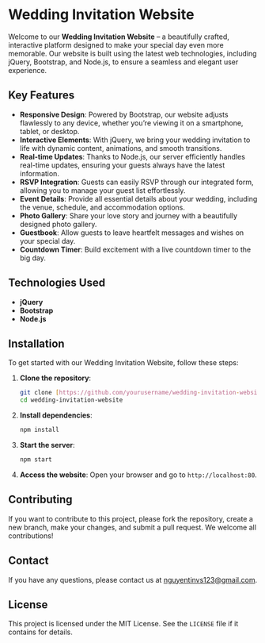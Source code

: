 # Wedding Invitation Website

Welcome to our **Wedding Invitation Website** – a beautifully crafted, interactive platform designed to make your special day even more memorable. Our website is built using the latest web technologies, including jQuery, Bootstrap, and Node.js, to ensure a seamless and elegant user experience.

## Key Features
- **Responsive Design**: Powered by Bootstrap, our website adjusts flawlessly to any device, whether you’re viewing it on a smartphone, tablet, or desktop.
- **Interactive Elements**: With jQuery, we bring your wedding invitation to life with dynamic content, animations, and smooth transitions.
- **Real-time Updates**: Thanks to Node.js, our server efficiently handles real-time updates, ensuring your guests always have the latest information.
- **RSVP Integration**: Guests can easily RSVP through our integrated form, allowing you to manage your guest list effortlessly.
- **Event Details**: Provide all essential details about your wedding, including the venue, schedule, and accommodation options.
- **Photo Gallery**: Share your love story and journey with a beautifully designed photo gallery.
- **Guestbook**: Allow guests to leave heartfelt messages and wishes on your special day.
- **Countdown Timer**: Build excitement with a live countdown timer to the big day.

## Technologies Used
- **jQuery**
- **Bootstrap**
- **Node.js**

## Installation
To get started with our Wedding Invitation Website, follow these steps:

1. **Clone the repository**:
    ```bash
    git clone [https://github.com/yourusername/wedding-invitation-website.git](https://github.com/tidzvl/Wedding-Invitation)
    cd wedding-invitation-website
    ```

2. **Install dependencies**:
    ```bash
    npm install
    ```

3. **Start the server**:
    ```bash
    npm start
    ```

4. **Access the website**:
    Open your browser and go to `http://localhost:80`.

## Contributing
If you want to contribute to this project, please fork the repository, create a new branch, make your changes, and submit a pull request. We welcome all contributions!

## Contact
If you have any questions, please contact us at nguyentinvs123@gmail.com.

## License
This project is licensed under the MIT License. See the `LICENSE` file if it contains for details.
